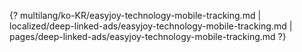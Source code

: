 {? multilang/ko-KR/easyjoy-technology-mobile-tracking.md | localized/deep-linked-ads/easyjoy-technology-mobile-tracking.md | pages/deep-linked-ads/easyjoy-technology-mobile-tracking.md ?}
